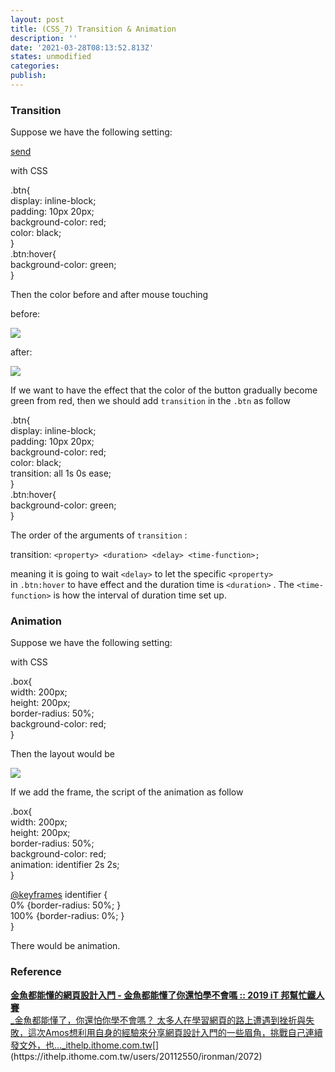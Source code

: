 ```yaml
---
layout: post
title: (CSS_7) Transition & Animation
description: ''
date: '2021-03-28T08:13:52.813Z'
states: unmodified
categories:
publish:
---
```


### Transition

Suppose we have the following setting:

<a href="#" class="btn">send</a>

with CSS

.btn{  
        display: inline-block;  
        padding: 10px 20px;  
        background-color: red;  
        color: black;  
 }  
 .btn:hover{  
        background-color: green;  
 }

Then the color before and after mouse touching

before:

![](/Users/chenyongzhe/coding/practice_not_for_github/javascript_practice/medium-to-markdown/medium-export/posts/md_1623056197395/img/1__pvuq71JaMUo6r__pMGx9CRA.png)

after:

![](/Users/chenyongzhe/coding/practice_not_for_github/javascript_practice/medium-to-markdown/medium-export/posts/md_1623056197395/img/1__b4JMDilP6Fvev6__kJZAJdw.png)

If we want to have the effect that the color of the button gradually become green from red, then we should add `transition` in the `.btn` as follow

.btn{  
        display: inline-block;  
        padding: 10px 20px;  
        background-color: red;  
        color: black;  
        transition: all 1s 0s ease;  
 }  
.btn:hover{  
        background-color: green;  
 }

The order of the arguments of `transition` :

transition: `<property> <duration> <delay> <time-function>;`

meaning it is going to wait `<delay>` to let the specific `<property>` in `.btn:hover` to have effect and the duration time is `<duration>` . The `<time-function>` is how the interval of duration time set up.

### Animation

Suppose we have the following setting:

<div class="box"></div>

with CSS

.box{  
     width: 200px;  
     height: 200px;  
     border-radius: 50%;  
     background-color: red;  
    }

Then the layout would be

![](/Users/chenyongzhe/coding/practice_not_for_github/javascript_practice/medium-to-markdown/medium-export/posts/md_1623056197395/img/1__XqJJR8297T__pitz50BJ2XA.png)

If we add the frame, the script of the animation as follow

.box{  
     width: 200px;  
     height: 200px;  
     border-radius: 50%;  
     background-color: red;  
     animation: identifier 2s 2s;  
    }

[@keyframes](http://twitter.com/keyframes "Twitter profile for @keyframes") identifier {  
     0% {border-radius: 50%; }  
     100% {border-radius: 0%; }  
    }

There would be animation.

### Reference

[**金魚都能懂的網頁設計入門 - 金魚都能懂了你還怕學不會嗎 :: 2019 iT 邦幫忙鐵人賽**  
_金魚都能懂了，你還怕你學不會嗎？ 太多人在學習網頁的路上遭遇到挫折與失敗，這次Amos想利用自身的經驗來分享網頁設計入門的一些眉角，挑戰自己連續發文外，也..._ithelp.ithome.com.tw](https://ithelp.ithome.com.tw/users/20112550/ironman/2072 "https://ithelp.ithome.com.tw/users/20112550/ironman/2072")[](https://ithelp.ithome.com.tw/users/20112550/ironman/2072)